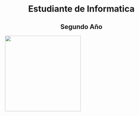 <div color="black">
<h1 align="center"> Estudiante de Informatica </h1>
<h2 align="center"> Segundo Año </h2>
<a border="10px white" href="https://github.com/BautistaMarquez/SegundoPrimerSemestre"> <img width ="250" src="https://github.com/user-attachments/assets/f7e6e202-80c1-4fc8-812b-747943da111b"> </a>
</div>
